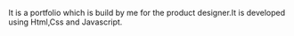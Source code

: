 It is a portfolio which is build by me for the product designer.It is developed using Html,Css and Javascript.
